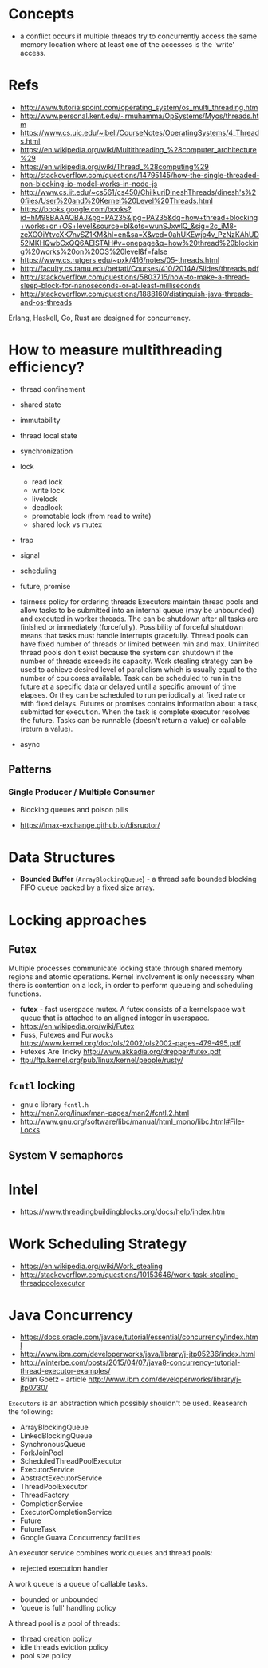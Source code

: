 # Concepts
- a conflict occurs if multiple threads try to concurrently access the same memory location where at least one of the accesses is the 'write' access.

# Refs
- http://www.tutorialspoint.com/operating_system/os_multi_threading.htm
- http://www.personal.kent.edu/~rmuhamma/OpSystems/Myos/threads.htm
- https://www.cs.uic.edu/~jbell/CourseNotes/OperatingSystems/4_Threads.html
- https://en.wikipedia.org/wiki/Multithreading_%28computer_architecture%29
- https://en.wikipedia.org/wiki/Thread_%28computing%29
- http://stackoverflow.com/questions/14795145/how-the-single-threaded-non-blocking-io-model-works-in-node-js
- http://www.cs.iit.edu/~cs561/cs450/ChilkuriDineshThreads/dinesh's%20files/User%20and%20Kernel%20Level%20Threads.html
- https://books.google.com/books?id=hM98BAAAQBAJ&pg=PA235&lpg=PA235&dq=how+thread+blocking+works+on+OS+level&source=bl&ots=wunSJxwlQ_&sig=2c_iM8-zeXGOiYtvcXK7nvSZ1KM&hl=en&sa=X&ved=0ahUKEwjb4v_PzNzKAhUD52MKHQwbCxQQ6AEISTAH#v=onepage&q=how%20thread%20blocking%20works%20on%20OS%20level&f=false
- https://www.cs.rutgers.edu/~pxk/416/notes/05-threads.html
- http://faculty.cs.tamu.edu/bettati/Courses/410/2014A/Slides/threads.pdf
- http://stackoverflow.com/questions/5803715/how-to-make-a-thread-sleep-block-for-nanoseconds-or-at-least-milliseconds
- http://stackoverflow.com/questions/1888160/distinguish-java-threads-and-os-threads

Erlang, Haskell, Go, Rust are designed for concurrency.

# How to measure multithreading efficiency?

- thread confinement
- shared state
- immutability
- thread local state
- synchronization
- lock
    - read lock
    - write lock
    - livelock
    - deadlock
    - promotable lock (from read to write)
    - shared lock vs mutex
- trap
- signal
- scheduling
- future, promise
- fairness policy for ordering threads
Executors maintain thread pools and allow tasks to be submitted into an internal queue (may be unbounded) and executed in worker threads. The can be shutdown after all tasks are finished or immediately (forcefully). Possibility of forceful shutdown means that tasks must handle interrupts gracefully.
Thread pools can have fixed number of threads or limited between min and max. Unlimited thread pools don't exist because the system can shutdown if the number of threads exceeds its capacity. Work stealing strategy can be used to achieve desired level of parallelism which is usually equal to the number of cpu cores available.
Task can be scheduled to run in the future at a specific data or delayed until a specific amount of time elapses. Or they can be scheduled to run periodically at fixed rate or with fixed delays.
Futures or promises contains information about a task, submitted for execution. When the task is complete executor resolves the future.
Tasks can be runnable (doesn't return a value) or callable (return a value).

- async

## Patterns

### Single Producer / Multiple Consumer
- Blocking queues and poison pills

- https://lmax-exchange.github.io/disruptor/

# Data Structures
- **Bounded Buffer** (`ArrayBlockingQueue`) - a thread safe bounded blocking FIFO queue backed by a fixed size array.

# Locking approaches
## Futex
Multiple processes communicate locking state through shared memory regions and atomic operations. Kernel involvement is only necessary when there is contention on a lock, in order to perform queueing and scheduling functions.
- **futex** - fast userspace mutex. A futex consists of a kernelspace wait queue that is attached to an aligned integer in userspace.
- https://en.wikipedia.org/wiki/Futex
- Fuss, Futexes and Furwocks https://www.kernel.org/doc/ols/2002/ols2002-pages-479-495.pdf
- Futexes Are Tricky http://www.akkadia.org/drepper/futex.pdf
- ftp://ftp.kernel.org/pub/linux/kernel/people/rusty/

## `fcntl` locking
- gnu c library `fcntl.h`
- http://man7.org/linux/man-pages/man2/fcntl.2.html
- http://www.gnu.org/software/libc/manual/html_mono/libc.html#File-Locks

## System V semaphores

# Intel
- https://www.threadingbuildingblocks.org/docs/help/index.htm

# Work Scheduling Strategy
- https://en.wikipedia.org/wiki/Work_stealing
- http://stackoverflow.com/questions/10153646/work-task-stealing-threadpoolexecutor

# Java Concurrency
- https://docs.oracle.com/javase/tutorial/essential/concurrency/index.html
- http://www.ibm.com/developerworks/java/library/j-jtp05236/index.html
- http://winterbe.com/posts/2015/04/07/java8-concurrency-tutorial-thread-executor-examples/
- Brian Goetz - article http://www.ibm.com/developerworks/library/j-jtp0730/

`Executors` is an abstraction which possibly shouldn't be used.
Reasearch the following:
- ArrayBlockingQueue
- LinkedBlockingQueue
- SynchronousQueue
- ForkJoinPool
- ScheduledThreadPoolExecutor
- ExecutorService
- AbstractExecutorService
- ThreadPoolExecutor
- ThreadFactory
- CompletionService
- ExecutorCompletionService
- Future
- FutureTask
- Google Guava Concurrency facilities

An executor service combines work queues and thread pools:
- rejected execution handler

A work queue is a queue of callable tasks.
- bounded or unbounded
- 'queue is full' handling policy

A thread pool is a pool of threads:
- thread creation policy
- idle threads eviction policy
- pool size policy
